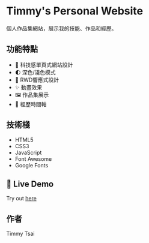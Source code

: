# Timmy's Personal Website

個人作品集網站，展示我的技能、作品和經歷。

## 功能特點

- 🎨 科技感單頁式網站設計
- 🌓 深色/淺色模式
- 📱 RWD響應式設計
- ✨ 動畫效果
- 🖼️ 作品集展示
- 📝 經歷時間軸

## 技術棧

- HTML5
- CSS3
- JavaScript
- Font Awesome
- Google Fonts

## 🚀 Live Demo

Try out [here](https://timmyjun.github.io/my_personal_website/)

## 作者

Timmy Tsai 